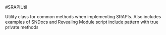 #SRAPIUtil

Utility class for common methods when implementing SRAPIs. Also includes examples of SNDocs and Revealing Module script include pattern with true private methods

